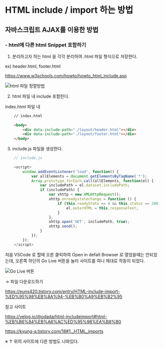 # HTML include / import 하는 방법

## 자바스크립트 AJAX를 이용한 방법

### - html에 다른 html Snippet 포함하기

1. 분리하고자 하는 html 을 각각 분리하여 .html 파일 형식으로 저장한다.

ex) header.html, footer.html

https://www.w3schools.com/howto/howto_html_include.asp

![html 파일 정렬방법](https://img1.daumcdn.net/thumb/R1280x0/?scode=mtistory2&fname=https%3A%2F%2Fblog.kakaocdn.net%2Fdn%2FWkkkl%2FbtsIhcEsOob%2FTCUwNwkc2Uk79bzF4NlKKk%2Fimg.png)


2. html 파일 내 include 포함한다.

index.html 파일 내

``` html
    // index.html
 
    <body>
        <div data-include-path="./layout/header.html"></div>
        <div data-include-path="./layout/footer.html"></div>
    </body>
 ```

3. include.js 파일을 생성한다.

``` js
    // include.js
 
    <script>
        window.addEventListener('load', function() {
            var allElements = document.getElementsByTagName('*');
            Array.prototype.forEach.call(allElements, function(el) {
                var includePath = el.dataset.includePath;
                if (includePath) {
                    var xhttp = new XMLHttpRequest();
                    xhttp.onreadystatechange = function () {
                        if (this.readyState == 4 && this.status == 200) {
                            el.outerHTML = this.responseText;
                        }
                    };
                    xhttp.open('GET', includePath, true);
                    xhttp.send();
                }
            });
        });
    </script>
```
 
처음 VSCode 로 할때 오른 클릭하여 Open in defalt Browser 로 열었을때는 안되었는데,
오른쪽 하단의 Go Live 버튼을 눌러 사이트를 여니 제대로 작동이 되었다.

![Go Live 버튼](https://img1.daumcdn.net/thumb/R1280x0/?scode=mtistory2&fname=https%3A%2F%2Fblog.kakaocdn.net%2Fdn%2FwZzeE%2FbtsIhRfnIr0%2FO4NvJOkXOLw3lbTKVtJG9K%2Fimg.png)

→ 파일 다운로드하기

https://euns420.tistory.com/entry/HTML-include-import-%ED%95%98%EB%8A%94-%EB%B0%A9%EB%B2%95


참고 사이트

https://velog.io/@odada/html-includeimport#html-%EB%B6%84%EB%A6%AC%ED%95%98%EA%B8%B0

https://kyung-a.tistory.com/18#1._HTML_imports

※ ↑ 위의 사이트에 다른 방법도 나와있다. 